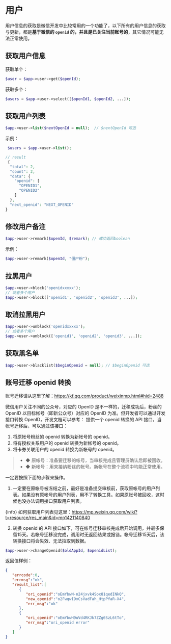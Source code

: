 # 用户

用户信息的获取是微信开发中比较常用的一个功能了，以下所有的用户信息的获取与更新，都是**基于微信的 `openid` 的，并且是已关注当前账号的**，其它情况可能无法正常使用。

## 获取用户信息

获取单个：

```php
$user = $app->user->get($openId);
```

获取多个：

```php
$users = $app->user->select([$openId1, $openId2, ...]);
```

## 获取用户列表

```php
$app->user->list($nextOpenId = null);  // $nextOpenId 可选
```

示例：

```php
 $users = $app->user->list();

// result
 {
  "total": 2,
  "count": 2,
  "data": {
    "openid": [
      "OPENID1",
      "OPENID2"
    ]
  },
  "next_openid": "NEXT_OPENID"
}
```

## 修改用户备注

```php
$app->user->remark($openId, $remark); // 成功返回boolean
```

示例：

```php
$app->user->remark($openId, "僵尸粉");
```

## 拉黑用户

```php
$app->user->block('openidxxxxx');
// 或者多个用户
$app->user->block(['openid1', 'openid2', 'openid3', ...]);
```

## 取消拉黑用户

```php
$app->user->unblock('openidxxxxx');
// 或者多个用户
$app->user->unblock(['openid1', 'openid2', 'openid3', ...]);
```

## 获取黑名单

```php
$app->user->blacklist($beginOpenid = null); // $beginOpenid 可选
```

## 账号迁移 openid 转换

账号迁移请从这里了解：https://kf.qq.com/product/weixinmp.html#hid=2488

微信用户关注不同的公众号，对应的 OpenID 是不一样的，迁移成功后，粉丝的 OpenID 以目标帐号（即新公众号）对应的 OpenID 为准。但开发者可以通过开发接口转换 OpenID，开发文档可以参考：
提供一个 openid 转换的 API 接口，当帐号迁移后，可以通过该接口：

  1. 将原帐号粉丝的 openid 转换为新帐号的 openid。
  2. 将有授权关系用户的 openid 转换为新帐号的 openid。
  3. 将卡券关联用户的 openid 转换为新帐号的 openid。

>  - ◆ 原帐号：准备要迁移的帐号，当审核完成且管理员确认后即被回收。
>  - ◆ 新帐号：用来接纳粉丝的帐号。新帐号在整个流程中均能正常使用。

一定要按照下面的步骤来操作。

  1. 一定要在原帐号被冻结之前，最好是准备提交审核前，获取原帐号的用户列表。如果没有原帐号的用户列表，用不了转换工具。如果原账号被回收，这时候也没办法调用接口获取用户列表。

  {info} 如何获取用户列表见这里：https://mp.weixin.qq.com/wiki?t=resource/res_main&id=mp1421140840

  2. 转换 openid 的 API 接口如下，可在帐号迁移审核完成后开始调用，并最多保留15天。若帐号迁移没完成，调用时无返回结果或报错。帐号迁移15天后，该转换接口将会失效、无法拉取到数据。

  ```php
  $app->user->changeOpenid($oldAppId, $openidList);
  ```

返回值样例：

```json
{
   "errcode":0,
   "errmsg":"ok",
   "result_list":[
      {
         "ori_openid":"oEmYbwN-n24jxvk4Sox81qedINkQ",
         "new_openid":"o2FwqwI9xCsVadFah_HtpPfaR-X4",
         "err_msg":"ok"
      },
      {
         "ori_openid":"oEmYbwH9uVd4RKJk7ZZg6SzL6tTo",
         "err_msg":"ori_openid error"
      }
   ]
}
```
